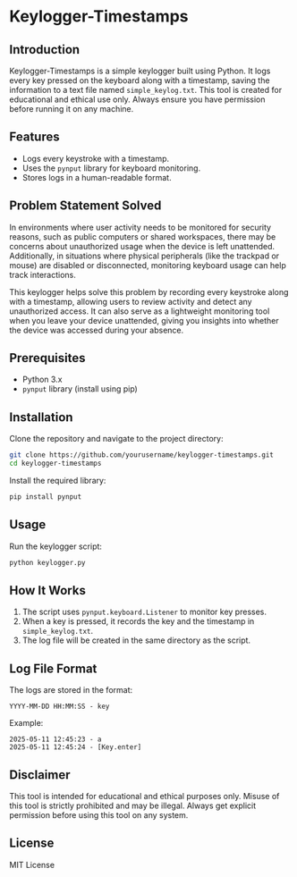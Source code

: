 # Keylogger-Timestamps

## Introduction

Keylogger-Timestamps is a simple keylogger built using Python. It logs every key pressed on the keyboard along with a timestamp, saving the information to a text file named `simple_keylog.txt`. This tool is created for educational and ethical use only. Always ensure you have permission before running it on any machine.

## Features

* Logs every keystroke with a timestamp.
* Uses the `pynput` library for keyboard monitoring.
* Stores logs in a human-readable format.
  
## Problem Statement Solved

In environments where user activity needs to be monitored for security reasons, such as public computers or shared workspaces, there may be concerns about unauthorized usage when the device is left unattended. Additionally, in situations where physical peripherals (like the trackpad or mouse) are disabled or disconnected, monitoring keyboard usage can help track interactions.

This keylogger helps solve this problem by recording every keystroke along with a timestamp, allowing users to review activity and detect any unauthorized access. It can also serve as a lightweight monitoring tool when you leave your device unattended, giving you insights into whether the device was accessed during your absence.   
## Prerequisites

* Python 3.x
* `pynput` library (install using pip)

## Installation

Clone the repository and navigate to the project directory:

```bash
git clone https://github.com/yourusername/keylogger-timestamps.git
cd keylogger-timestamps
```

Install the required library:

```bash
pip install pynput
```

## Usage

Run the keylogger script:

```bash
python keylogger.py
```

## How It Works

1. The script uses `pynput.keyboard.Listener` to monitor key presses.
2. When a key is pressed, it records the key and the timestamp in `simple_keylog.txt`.
3. The log file will be created in the same directory as the script.

## Log File Format

The logs are stored in the format:

```
YYYY-MM-DD HH:MM:SS - key
```

Example:

```
2025-05-11 12:45:23 - a
2025-05-11 12:45:24 - [Key.enter]
```

## Disclaimer

This tool is intended for educational and ethical purposes only. Misuse of this tool is strictly prohibited and may be illegal. Always get explicit permission before using this tool on any system.

## License

MIT License
